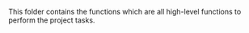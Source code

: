 This folder contains the functions which are all high-level functions to perform the project tasks.
